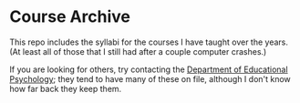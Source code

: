 # Course Archive

This repo includes the syllabi for the courses I have taught over the years. (At least all of those that I still had after a couple computer crashes.)

If you are looking for others, try contacting the [Department of Educational Psychology](https://www.cehd.umn.edu/edpsych/); they tend to have many of these on file, although I don't know how far back they keep them.


